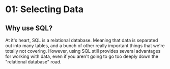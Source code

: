 # 01: Selecting Data

## Why use SQL?

At it's heart, SQL is a relational database.  Meaning that data is separated out into many tables, and a bunch of other really important things that we're totally not covering.  However, using SQL still provides several advantages for working with data, even if you aren't going to go too deeply down the "relational database" road.

